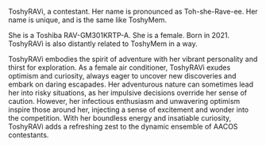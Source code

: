 ToshyRAVi, a contestant. Her name is pronounced as Toh-she-Rave-ee. Her name is unique, and is the same like ToshyMem.  

She is a Toshiba RAV-GM301KRTP-A. She is a female. Born in 2021. ToshyRAVi is also distantly related to ToshyMem in a way.


ToshyRAVi  embodies the spirit of adventure with her vibrant personality and thirst for exploration. As a female air conditioner, ToshyRAVi exudes optimism and curiosity, always eager to uncover new discoveries and embark on daring escapades. Her adventurous nature can sometimes lead her into risky situations, as her impulsive decisions override her sense of caution. However, her infectious enthusiasm and unwavering optimism inspire those around her, injecting a sense of excitement and wonder into the competition. With her boundless energy and insatiable curiosity, ToshyRAVi adds a refreshing zest to the dynamic ensemble of AACOS contestants.